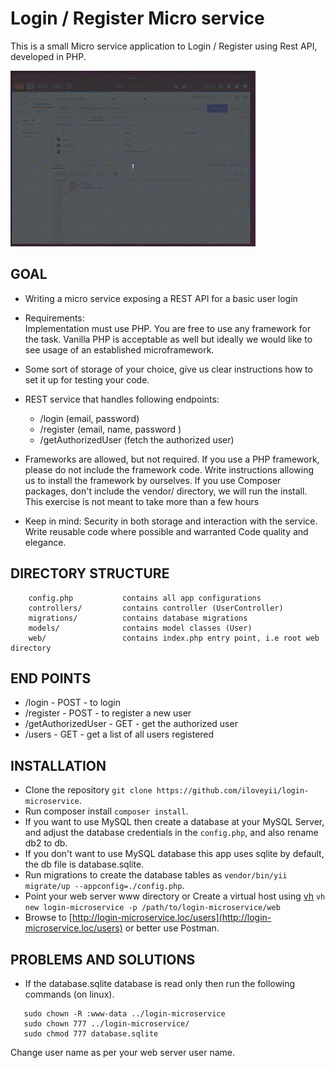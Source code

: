 Login / Register Micro service
===============================
This is a small Micro service application to Login / Register using Rest API, developed in PHP.

![Screenshot](https://raw.githubusercontent.com/iloveyii/login-microservice/master/demo.gif)

 GOAL
---------------
 * Writing a micro service exposing a REST API for a basic user login
 
 * Requirements:  
   Implementation must use PHP. You are free to use any framework for the task. Vanilla PHP is acceptable as well but ideally we would like to see usage of an established microframework.
 
 * Some sort of storage of your choice, give us clear instructions how to set it up for testing your code.
 
 * REST service that handles following endpoints: 
    * /login (email, password)
    * /register (email, name, password )
    * /getAuthorizedUser (fetch the authorized user)
 
 * Frameworks are allowed, but not required.
 If you use a PHP framework, please do not include the framework code. Write instructions allowing us to install the framework by ourselves.
 If you use Composer packages, don't include the vendor/ directory, we will run the install.
 This exercise is not meant to take more than a few hours
 
 * Keep in mind:
 Security in both storage and interaction with the service.
 Write reusable code where possible and warranted
 Code quality and elegance.
 
 DIRECTORY STRUCTURE
 -------------------
 
 ```
     config.php           contains all app configurations
     controllers/         contains controller (UserController)
     migrations/          contains database migrations
     models/              contains model classes (User)
     web/                 contains index.php entry point, i.e root web directory
 ```
 END POINTS
 ---------------
   * /login - POST - to login
   * /register - POST - to register a new user
   * /getAuthorizedUser - GET - get the authorized user 
   * /users - GET - get a list of all users registered 
 
 INSTALLATION
 ---------------
   * Clone the repository `git clone https://github.com/iloveyii/login-microservice`.
   * Run composer install `composer install`.
   * If you want to use MySQL then create a database at your MySQL Server, and adjust the database credentials in the `config.php`, and also rename db2 to db.
   * If you don't want to use MySQL database this app uses sqlite by default, the db file is database.sqlite.
   * Run migrations to create the database tables as `vendor/bin/yii migrate/up --appconfig=./config.php`.
   * Point your web server www directory or Create a virtual host using [vh](https://github.com/iloveyii/vh) `vh new login-microservice -p /path/to/login-microservice/web`
   * Browse to [http://login-microservice.loc/users](http://login-microservice.loc/users) or better use Postman.
 
 PROBLEMS AND SOLUTIONS
 ---------------
 * If the database.sqlite database is read only then run the following commands (on linux).
 ```
    sudo chown -R :www-data ../login-microservice
    sudo chown 777 ../login-microservice/
    sudo chmod 777 database.sqlite
 ```
 Change user name as per your web server user name.